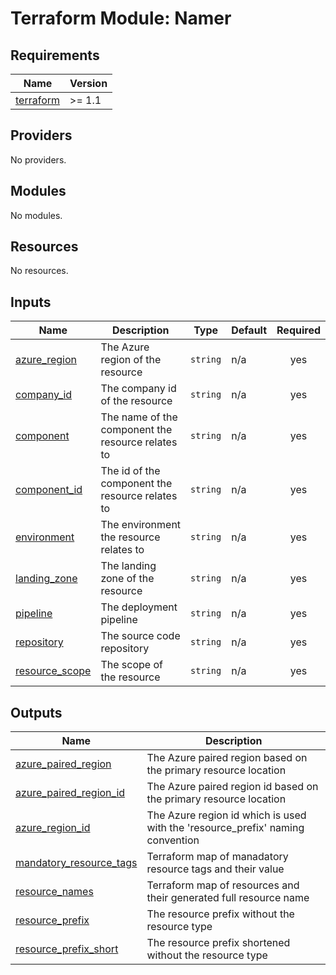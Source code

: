 # Terraform Module: Namer

<!-- BEGINNING OF PRE-COMMIT-TERRAFORM DOCS HOOK -->
## Requirements

| Name | Version |
|------|---------|
| <a name="requirement_terraform"></a> [terraform](#requirement\_terraform) | >= 1.1 |

## Providers

No providers.

## Modules

No modules.

## Resources

No resources.

## Inputs

| Name | Description | Type | Default | Required |
|------|-------------|------|---------|:--------:|
| <a name="input_azure_region"></a> [azure\_region](#input\_azure\_region) | The Azure region of the resource | `string` | n/a | yes |
| <a name="input_company_id"></a> [company\_id](#input\_company\_id) | The company id of the resource | `string` | n/a | yes |
| <a name="input_component"></a> [component](#input\_component) | The name of the component the resource relates to | `string` | n/a | yes |
| <a name="input_component_id"></a> [component\_id](#input\_component\_id) | The id of the component the resource relates to | `string` | n/a | yes |
| <a name="input_environment"></a> [environment](#input\_environment) | The environment the resource relates to | `string` | n/a | yes |
| <a name="input_landing_zone"></a> [landing\_zone](#input\_landing\_zone) | The landing zone of the resource | `string` | n/a | yes |
| <a name="input_pipeline"></a> [pipeline](#input\_pipeline) | The deployment pipeline | `string` | n/a | yes |
| <a name="input_repository"></a> [repository](#input\_repository) | The source code repository | `string` | n/a | yes |
| <a name="input_resource_scope"></a> [resource\_scope](#input\_resource\_scope) | The scope of the resource | `string` | n/a | yes |

## Outputs

| Name | Description |
|------|-------------|
| <a name="output_azure_paired_region"></a> [azure\_paired\_region](#output\_azure\_paired\_region) | The Azure paired region based on the primary resource location |
| <a name="output_azure_paired_region_id"></a> [azure\_paired\_region\_id](#output\_azure\_paired\_region\_id) | The Azure paired region id based on the primary resource location |
| <a name="output_azure_region_id"></a> [azure\_region\_id](#output\_azure\_region\_id) | The Azure region id which is used with the 'resource\_prefix' naming convention |
| <a name="output_mandatory_resource_tags"></a> [mandatory\_resource\_tags](#output\_mandatory\_resource\_tags) | Terraform map of manadatory resource tags and their value |
| <a name="output_resource_names"></a> [resource\_names](#output\_resource\_names) | Terraform map of resources and their generated full resource name |
| <a name="output_resource_prefix"></a> [resource\_prefix](#output\_resource\_prefix) | The resource prefix without the resource type |
| <a name="output_resource_prefix_short"></a> [resource\_prefix\_short](#output\_resource\_prefix\_short) | The resource prefix shortened without the resource type |
<!-- END OF PRE-COMMIT-TERRAFORM DOCS HOOK -->
